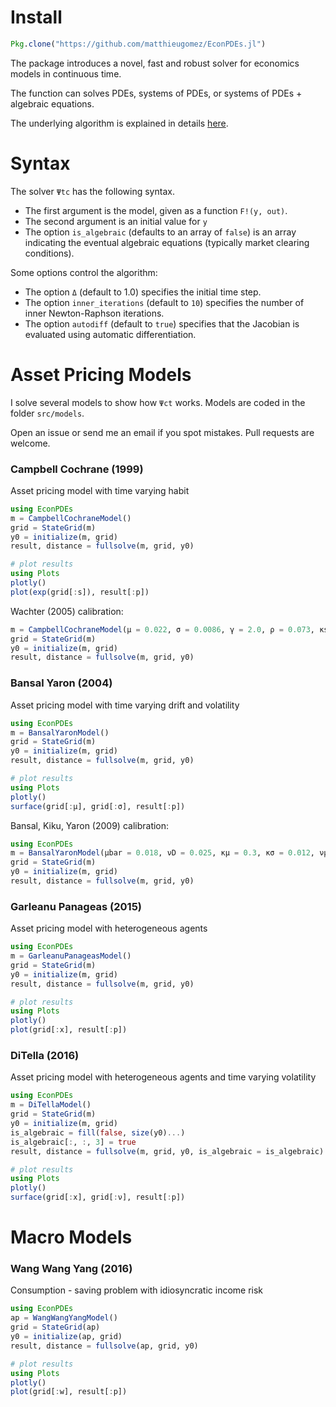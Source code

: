 # Install
```julia
Pkg.clone("https://github.com/matthieugomez/EconPDEs.jl")
```

The package introduces a novel, fast and robust solver for economics models in continuous time. 

The function can solves PDEs, systems of PDEs, or systems of PDEs + algebraic equations.

The underlying algorithm is explained in details [here](https://github.com/matthieugomez/EconPDEs.jl/blob/master/src/details.pdf).



# Syntax

 The solver `Ψtc` has the following syntax. 
 - The first argument is the model, given as a function `F!(y, out)`.
 - The second argument is an initial value for `y`
 - The option `is_algebraic` (defaults to an array of `false`) is an array indicating the eventual algebraic equations (typically market clearing conditions).

 Some options control the algorithm:
 - The option `Δ` (default to 1.0) specifies the initial time step. 
 - The option `inner_iterations` (default to `10`) specifies the number of inner Newton-Raphson iterations. 
 - The option `autodiff` (default to `true`) specifies that the Jacobian is evaluated using automatic differentiation.


# Asset Pricing Models
I solve several models to show how `Ψct` works. Models are coded in the folder `src/models`. 

Open an issue or send me an email if you spot mistakes. Pull requests are welcome.

### Campbell Cochrane (1999)
Asset pricing model with time varying habit
```julia
using EconPDEs
m = CampbellCochraneModel()
grid = StateGrid(m)
y0 = initialize(m, grid)
result, distance = fullsolve(m, grid, y0)

# plot results
using Plots
plotly()
plot(exp(grid[:s]), result[:p])
```

Wachter (2005) calibration:
```julia
m = CampbellCochraneModel(μ = 0.022, σ = 0.0086, γ = 2.0, ρ = 0.073, κs = 0.116, b = 0.011 * 4)
grid = StateGrid(m)
y0 = initialize(m, grid)
result, distance = fullsolve(m, grid, y0)
```



### Bansal Yaron (2004)
Asset pricing model with time varying drift and volatility

```julia
using EconPDEs
m = BansalYaronModel()
grid = StateGrid(m)
y0 = initialize(m, grid)
result, distance = fullsolve(m, grid, y0)

# plot results
using Plots
plotly()
surface(grid[:μ], grid[:σ], result[:p])
```

Bansal, Kiku, Yaron (2009) calibration:
```julia
using EconPDEs
m = BansalYaronModel(μbar = 0.018, νD = 0.025, κμ = 0.3, κσ = 0.012, νμ = 0.0114, νσ = 0.189, ρ = 0.0132, γ = 7.5, ψ = 1.5)
grid = StateGrid(m)
y0 = initialize(m, grid)
result, distance = fullsolve(m, grid, y0)
```

### Garleanu Panageas (2015)
Asset pricing model with heterogeneous agents
```julia
using EconPDEs
m = GarleanuPanageasModel()
grid = StateGrid(m)
y0 = initialize(m, grid)
result, distance = fullsolve(m, grid, y0)

# plot results
using Plots
plotly()
plot(grid[:x], result[:p])
```

### DiTella (2016)
Asset pricing model with heterogeneous agents and time varying volatility

```julia
using EconPDEs
m = DiTellaModel()
grid = StateGrid(m)
y0 = initialize(m, grid)
is_algebraic = fill(false, size(y0)...)
is_algebraic[:, :, 3] = true
result, distance = fullsolve(m, grid, y0, is_algebraic = is_algebraic)

# plot results
using Plots
plotly()
surface(grid[:x], grid[:ν], result[:p])
```


# Macro Models

### Wang Wang Yang (2016)
Consumption - saving problem with idiosyncratic income risk
```julia
using EconPDEs
ap = WangWangYangModel()
grid = StateGrid(ap)
y0 = initialize(ap, grid)
result, distance = fullsolve(ap, grid, y0)

# plot results
using Plots
plotly()
plot(grid[:w], result[:p])
```

